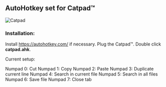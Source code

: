 ## AutoHotkey set for Catpad™

![Catpad](https://patopitaluga.github.io/catpad/catpad.jpg)

### Installation:
Install https://autohotkey.com/ if necessary.
Plug the Catpad™. Double click **catpad.ahk**.

Current setup:

Numpad 0: Cut
Numpad 1: Copy
Numpad 2: Paste
Numpad 3: Duplicate current line
Numpad 4: Search in current file
Numpad 5: Search in all files
Numpad 6: Save file
Numpad 7: Close tab
